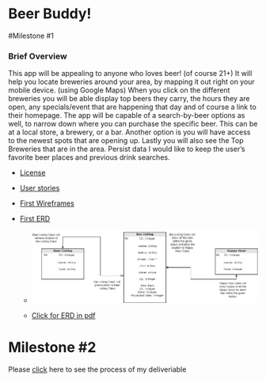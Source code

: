 # Beer Buddy!

#Milestone #1

### Brief Overview

This app will be appealing to anyone who loves beer! (of course 21+) It will help you locate
breweries around your area, by mapping it out right on your mobile device. (using Google Maps) 
When you click on the different breweries you will be able display top beers they carry, 
the hours they are open, any specials/event that are happening that day and of course a link to their
homepage. The app will be capable of a search-by-beer options as well, to narrow down where you can
purchase the specific beer. This can be at a local store, a brewery, or a bar. Another option is 
you will have access to the newest spots that are opening up. Lastly you will also see the Top 
Breweries that are in the area. Persist data I would like to keep the user’s favorite beer places and 
previous drink searches.

* [License](docs/License.md)

* [User stories](docs/user-stories.md)

* [First Wireframes](docs/wireframes.md)

* [First ERD](docs/erd.md)

    *  ![ERD in png](docs/ERD-1.png)
    
    *  [Click for ERD in pdf](docs/ERD-1.pdf)
    
    
    
# Milestone #2

Please [click](docs/Milestone-Deliverable.md) here to see the process of my deliveriable
